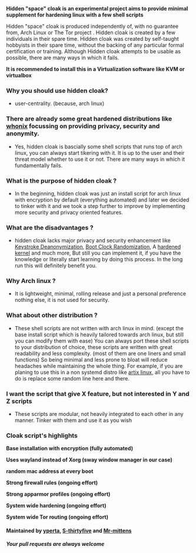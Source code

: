 **Hidden "space" cloak is an experimental project aims to provide minimal supplement for hardening linux with a few shell scripts** 

Hidden "space" cloak is produced independently of, with no guarantee from, Arch Linux or The Tor project . Hidden cloak is created by a few individuals in their spare time. Hidden cloak was created by self-taught hobbyists in their spare time, without the backing of any particular formal certification or training. Although Hidden cloak attempts to be usable as possible, there are many ways in which it fails.


**It is recommended to install this in a Virtualization software like KVM or virtualbox**


### Why you should use hidden cloak?

- user-centrality. (because, arch linux)


### There are already some great hardened distributions like [whonix](https://www.whonix.org/) focussing on providing privacy, security and anonymity.

- Yes, hidden cloak is bascially some shell scripts that runs top of arch linux, you can always start tikering with it. It is up to the user and their threat model whether to use it or not. There are many ways in which it fundamentally fails.


### What is the purpose of hidden cloak ?

- In the beginning, hidden cloak was just an install script for arch linux with encryption by default (everything automated) and later we decided to tinker with it and we took a step further to improve by implementing more security and privacy oriented features.


### What are the disadvantages ?

- hidden cloak lacks major privacy and security enhancement like [Keystroke Deanonymization](https://github.com/vmonaco/kloak), [Boot Clock Randomization](https://github.com/Whonix/bootclockrandomization), A [hardened kernel](https://source.android.com/devices/architecture/kernel/hardening) and much more, But still you can implement it, if you have the knowledge or literally start learning by doing this process. In the long run this will definitely benefit you.


### Why Arch linux ?

- It is lightweight, minimal, rolling release and just a personal preference nothing else, it is not used for security.


### What about other distribution ?

- These shell scripts are not written with arch linux in mind. (except the base install script which is heavily tailored towards arch linux, but still you can modify them with ease) You can always port these shell scripts to your distribution of choice, these scripts are written with great readability and less complexity. (most of them are one liners and small functions) So being minimal and less prone to bloat will reduce headaches while maintaining the whole thing. For example, if you are planing to use this in a non systemd distro like [artix linux](https://artixlinux.org/), all you have to do is replace some random line here and there.

### I want the script that give X feature, but not interested in Y and Z scripts

- These scripts are modular, not heavily integrated to each other in any manner. Tinker with them and use it as you wish


### Cloak script's highlights

**Base installation with encryption (fully automated)**

**Uses wayland instead of Xorg (sway window manager in our case)**

**random mac address at every boot**

**Strong firewall rules (ongoing effort)**

**Strong apparmor profiles (ongoing effort)**

**System wide hardening (ongoing effort)**

**System wide Tor routing (ongoing effort)**




#### Maintained by [yperta](https://github.com/yperta), [S-thirtyfive](https://github.com/S-ThirtyFive) and [Mr-mittens](https://github.com/Mr-Mittens)


***Your pull requests are always welcome***






























